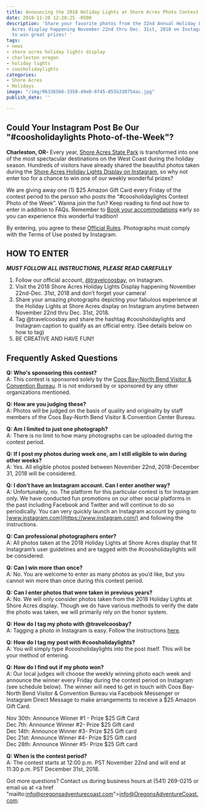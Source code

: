 ```yaml
---
title: Announcing the 2018 Holiday Lights at Shore Acres Photo Contest
date: 2018-11-20 12:28:25 -0500
description: 'Share your favorite photos from the 32nd Annual Holiday Lights at Shore
  Acres display happening November 22nd thru Dec. 31st, 2018 on Instagram for a chance
  to win great prizes! '
tags:
- news
- shore acres holiday lights display
- charleston oregon
- holiday lights
- coosholidaylights
categories:
- Shore Acres
- Holidays
image: "/img/96336566-3350-49e0-8f45-055b330754ac.jpg"
publish_date: ''

---
```

## Could Your Instagram Post Be Our "#coosholidaylights Photo-of-the-Week"?

**Charleston, OR-** Every year, [Shore Acres State Park](http://shoreacres.net/) is transformed into one of the most spectacular destinations on the West Coast during the holiday season. Hundreds of visitors have already shared the beautiful photos taken during the [Shore Acres Holiday Lights Display on Instagram](https://www.instagram.com/explore/tags/coosbayholiday/), so why not enter too for a chance to win one of our weekly wonderful prizes?

We are giving away one (1) $25 Amazon Gift Card every Friday of the contest period to the person who posts the “#coosholidaylights Contest Photo of the Week”.  Wanna join the fun? Keep reading to find out how to enter in addition to FAQs. Remember to [Book your accommodations](https://oregonsadventurecoast.com/lodging/) early so you can experience this wonderful tradition!

By entering, you agree to these [Official Rules](https://oregonsadventurecoast.com/unpublishedblogs/2018-11-20-coosbayholiday-contest-rules/). Photographs must comply with the Terms of Use posted by Instagram.

## HOW TO ENTER

**_MUST FOLLOW ALL INSTRUCTIONS, PLEASE READ CAREFULLY_**

1. Follow our official account, [@travelcoosbay](https://www.instagram.com/travelcoosbay/), on Instagram.
2. Visit the 2018 Shore Acres Holiday Lights Display happening November 22nd-Dec. 31st, 2018 and don’t forget your camera!
3. Share your amazing photographs depicting your fabulous experience at the Holiday Lights at Shore Acres display on Instagram anytime between November 22nd thru Dec. 31st, 2018.
4. Tag @travelcoosbay and share the hashtag #coosholidaylights and Instagram caption to qualify as an official entry. (See details below on how to tag)
5. BE CREATIVE AND HAVE FUN!!

## Frequently Asked Questions

**Q: Who's sponsoring this contest?**<br>
A: This contest is sponsored solely by the [Coos Bay-North Bend Visitor & Convention Bureau](https://oregonsadventurecoast.com/). It is not endorsed by or sponsored by any other organizations mentioned.

**Q: How are you judging these?**<br>
A: Photos will be judged on the basis of quality and originality by staff members of the Coos Bay-North Bend Visitor & Convention Center Bureau.

**Q: Am I limited to just one photograph?**<br>
A: There is no limit to how many photographs can be uploaded during the contest period.

**Q: If I post my photos during week one, am I still eligible to win during other weeks?**<br>
A: Yes. All eligible photos posted between November 22nd, 2018-December 31, 2018 will be considered.

**Q: I don’t have an Instagram account. Can I enter another way?**<br>
A: Unfortunately, no. The platform for this particular contest is for Instagram only. We have conducted fun promotions on our other social platforms in the past including Facebook and Twitter and will continue to do so periodically. You can very quickly launch an Instagram account by going to [www.instagram.com](https://www.instagram.com/) and following the instructions.

**Q: Can professional photographers enter?**<br>
A: All photos taken at the 2018 Holiday Lights at Shore Acres display that fit Instagram’s user guidelines and are tagged with the #coosholidaylights will be considered.

**Q: Can I win more than once?**<br>
A: No. You are welcome to enter as many photos as you’d like, but you cannot win more than once during this contest period.

**Q: Can I enter photos that were taken in previous years?**<br>
A: No. We will only consider photos taken from the 2018 Holiday Lights at Shore Acres display. Though we do have various methods to verify the date the photo was taken, we will primarily rely on the honor system.

**Q: How do I tag my photo with @travelcoosbay?**<br>
A: Tagging a photo in Instagram is easy. Follow the instructions [here](https://help.instagram.com/174635396025538).

**Q: How do I tag my post with #coosholidaylights?**<br>
A: You will simply type #coosholidaylights into the post itself. This will be your method of entering.

**Q: How do I find out if my photo won?**<br>
A: Our local judges will choose the weekly winning photo each week and announce the winner every Friday during the contest period on Instagram (see schedule below). The winner will need to get in touch with Coos Bay-North Bend Visitor & Convention Bureau via Facebook Messenger or Instagram Direct Message to make arrangements to receive a $25 Amazon Gift Card.

Nov 30th: Announce Winner #1 - Prize $25 Gift Card<br>
Dec 7th: Announce Winner #2- Prize $25 Gift card<br>
Dec 14th: Announce Winner #3- Prize $25 Gift card<br>
Dec 21st: Announce Winner #4- Prize $25 Gift card<br>
Dec 28th: Announce Winner #5- Prize $25 Gift card

**Q: When is the contest period?**<br>
A: The contest starts at 12:00 p.m. PST November 22nd and will end at 11:30 p.m. PST December 31st, 2018.

Got more questions? Contact us during business hours at (541) 269-0215 or email us at <a href "mailto:info@oregonsadventurecoast.com">info@OregonsAdventureCoast.com</a>.
